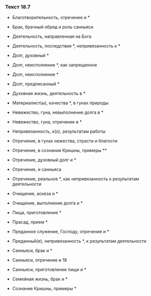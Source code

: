 ### Текст 18.7

- Благотворительность, отречение и *

- Брак, брачный обряд и роль санньяси

- Деятельность, направленная на Бога

- Деятельность, последствия *, непривязанность к *

- Долг, духовный *

- Долг, неисполнение *, как запрещенное

- Долг, неисполнение *

- Долг, предписанный *

- Духовная жизнь, деятельность в *

- Материалист(ы), качества *, в гунах природы

- Невежество, гуна, невыполнение долга в *

- Невежество, гуна, отречение в *

- Непривязанность, к(о), результатам работы

- Отречение, в гунах нежества, страсти и благости

- Отречение, в сознании Кришны, примеры **

- Отречение, духовный долг и *

- Отречение, и санньяса

- Отречение, реальное *, как непривязанность к результатам деятельности

- Очищение, аскеза и *

- Очищение, выполнение долга и *

- Пища, приготовление *

- Прасад, прием *

- Преданное служение, Господу, отречение и *

- Преданный(е), непривязанность *, к результатам деятельности

- Санньяси, брак и *

- Санньяси, отречение и 18

- Санньяси, приготовление пищи и *

- Семейная жизнь, брак и *

- Сознание Кришны, примеры *
	
